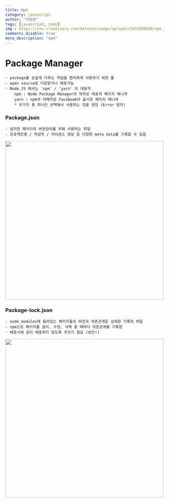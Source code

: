 ```yaml
---
title: Npm
category: javascript
author: "이정훈"
tags: [javascript, node]
img : https://res.cloudinary.com/daleseo/image/upload/v1633999280/npm.jpg
comments_disable: true
meta_description: "npm"
---
```


# Package Manager
	- package를 손쉽게 다루는 작업을 편리하게 사용하기 위한 툴
	- open source로 다운받거나 배포가능
	- Node.JS 에서는 'npm' / 'yarn' 이 대표적
		npm : Node Package Manager의 약자로 대표적 패키지 매니져
		yarn : npm의 대체자로 Facebook이 출시한 패키지 매니져
		* 두가지 중 하나만 선택해서 사용하는 것을 권장 (Error 방지)
### Package.json
	- 설치한 패키지의 버전관리를 위해 사용하는 파일
	- 프로젝트명 / 작성자 / 라이센스 정보 등 다양한 meta data를 기록할 수 있음
<img src = 'https://user-images.githubusercontent.com/114923190/209467593-243ca2c4-cb76-4d37-95b5-1412175b0841.png' width = '500'>

### Package-lock.json
	- node_modules에 들어있는 패키지들의 버전과 의존관계등 상세한 기록의 파일
	- npm으로 패키지를 설치, 수정, 삭제 할 때마다 의존관계를 기록함
	- 배포시에 같이 배포하지 않도록 주의가 필요 (보안!)
<img src = 'https://user-images.githubusercontent.com/114923190/209467604-f8dc63c6-0cd4-4f8d-bdba-548b1d5d6510.png' width = '500'>
